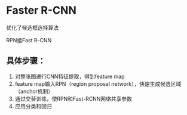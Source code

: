 # Faster R-CNN

优化了候选框选择算法  
  
RPN接Fast R-CNN   

   
## 具体步骤：
1. 对整张图进行CNN特征提取，得到feature map
2. feature map输入RPN（region proposal network），快速生成候选区域（anchor机制）
3. 通过交替训练，使RPN和Fast-RCNN网络共享参数
4. 应用分类和回归

